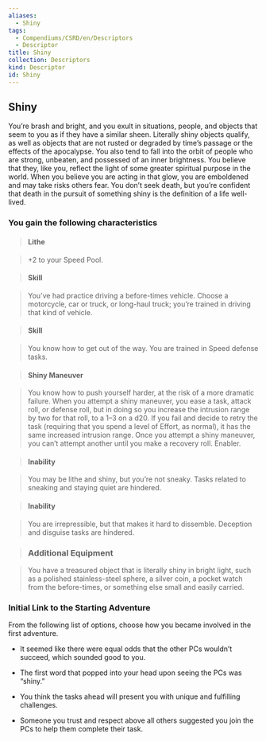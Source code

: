 ```yaml
---
aliases:
  - Shiny
tags:
  - Compendiums/CSRD/en/Descriptors
  - Descriptor
title: Shiny
collection: Descriptors
kind: Descriptor
id: Shiny
---
```

## Shiny    
You’re brash and bright, and you exult in situations, people, and objects that seem to  you as if they have a similar sheen. Literally shiny objects qualify, as well as objects that are not rusted or degraded by time’s passage or the effects of the apocalypse. You also tend to fall into the orbit of people who are strong, unbeaten, and possessed of an inner brightness. You believe that they, like you, reflect the light of some greater spiritual purpose in the world. When you believe you are acting in that glow, you are emboldened and may take risks others fear. You don’t seek death, but you’re confident that death in the pursuit of something shiny is the definition of a life well-lived.  
### You gain the following characteristics    
> #### Lithe  
> +2 to your Speed Pool.    
  
> #### Skill  
> You’ve had practice driving a before-times vehicle. Choose a motorcycle, car or truck, or long-haul truck; you’re trained in driving that kind of vehicle.    
  
> #### Skill  
> You know how to get out of the way. You are trained in Speed defense tasks.   
  
> #### Shiny Maneuver  
> You know how to push yourself harder, at the risk of a more dramatic failure. When you attempt a shiny maneuver, you ease a task, attack roll, or defense roll, but in doing so you increase the intrusion range by two for that roll, to a 1–3 on a d20. If you fail and decide to retry the task (requiring that you spend a level of Effort, as normal), it has the same increased intrusion range. Once you attempt a shiny maneuver, you can’t attempt another until you make a recovery roll. Enabler.  
  
> #### Inability  
> You may be lithe and shiny, but you’re not sneaky. Tasks related to sneaking and staying quiet are hindered.  
  
> #### Inability  
> You are irrepressible, but that makes it hard to dissemble. Deception and disguise tasks are hindered.  
  
>### Additional Equipment    
>You have a treasured object that is literally shiny in bright light, such as a polished stainless-steel sphere, a silver coin, a pocket watch from the before-times, or something else small and easily carried.  
  
>  
### Initial Link to the Starting Adventure    
From the following list of options, choose how you became involved in the first adventure.    
- It seemed like there were equal odds that the other PCs wouldn’t succeed, which sounded good to you.   
- The first word that popped into your head upon seeing the PCs was “shiny.”   
- You think the tasks ahead will present you with unique and fulfilling challenges.    
- Someone you trust and respect above all others suggested you join the PCs to help them complete their task.  
  
